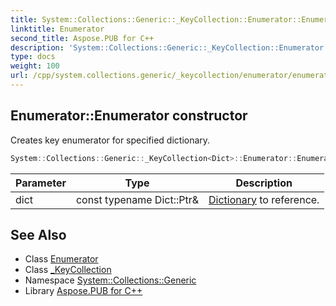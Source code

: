 ```yaml
---
title: System::Collections::Generic::_KeyCollection::Enumerator::Enumerator constructor
linktitle: Enumerator
second_title: Aspose.PUB for C++
description: 'System::Collections::Generic::_KeyCollection::Enumerator::Enumerator constructor. Creates key enumerator for specified dictionary in C++.'
type: docs
weight: 100
url: /cpp/system.collections.generic/_keycollection/enumerator/enumerator/
---
```

## Enumerator::Enumerator constructor


Creates key enumerator for specified dictionary.

```cpp
System::Collections::Generic::_KeyCollection<Dict>::Enumerator::Enumerator(const typename Dict::Ptr &dict)
```


| Parameter | Type | Description |
| --- | --- | --- |
| dict | const typename Dict::Ptr\& | [Dictionary](../../../dictionary/) to reference. |

## See Also

* Class [Enumerator](../)
* Class [_KeyCollection](../../)
* Namespace [System::Collections::Generic](../../../)
* Library [Aspose.PUB for C++](../../../../)
